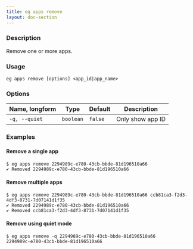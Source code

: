 ```yaml
---
title: eg apps remove
layout: doc-section
---
```


### Description

Remove one or more apps.

### Usage

```shell
eg apps remove [options] <app_id|app_name>
```

### Options

| Name, longform | Type      | Default | Description      |
| ---            | ---       | ---     | ---              |
| `-q, --quiet`  | `boolean` | `false` | Only show app ID |

### Examples

#### Remove a single app

```shell
$ eg apps remove 2294989c-e780-43cb-bbde-81d196510a66
✔ Removed 2294989c-e780-43cb-bbde-81d196510a66
```

#### Remove multiple apps

```shell
$ eg apps remove 2294989c-e780-43cb-bbde-81d196510a66 ccb81ca3-f2d3-4df3-8731-7d07141d1f35
✔ Removed 2294989c-e780-43cb-bbde-81d196510a66
✔ Removed ccb81ca3-f2d3-4df3-8731-7d07141d1f35
```

#### Remove using quiet mode

```shell
$ eg apps remove -q 2294989c-e780-43cb-bbde-81d196510a66
2294989c-e780-43cb-bbde-81d196510a66
```
